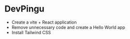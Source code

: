 # DevPingu

- Create a vite + React application
- Remove unnecessary code and create a Hello World app
- Install Tailwind CSS